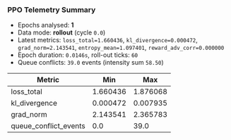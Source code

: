 ### PPO Telemetry Summary

- Epochs analysed: **1**
- Data mode: **rollout** (cycle `0.0`)
- Latest metrics: `loss_total=1.660436`, `kl_divergence=0.000472`, `grad_norm=2.143541`, `entropy_mean=1.097401`, `reward_adv_corr=0.000000`
- Epoch duration: `0.0146s`, roll-out ticks: `60`
- Queue conflicts: `39.0` events (intensity sum `58.50`)

| Metric | Min | Max |
| --- | --- | --- |
| loss_total | 1.660436 | 1.876068 |
| kl_divergence | 0.000472 | 0.007935 |
| grad_norm | 2.143541 | 2.365783 |
| queue_conflict_events | 0.0 | 39.0 |
